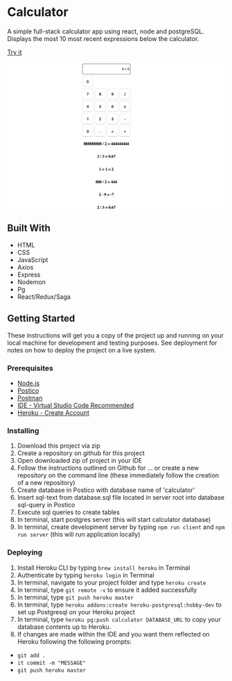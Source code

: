 # Calculator

A simple full-stack calculator app using react, node and postgreSQL. Displays the most 10 most recent expressions below the calculator.

[Try it](https://frozen-peak-21569.herokuapp.com/)

<img src="public/screenshots/main_view.png">

## Built With

- HTML
- CSS
- JavaScript
- Axios
- Express
- Nodemon
- Pg
- React/Redux/Saga

## Getting Started

These instructions will get you a copy of the project up and running on your local machine for development and testing purposes. See deployment for notes on how to deploy the project on a live system.

### Prerequisites

- [Node.js](https://nodejs.org/en/)
- [Postico](https://eggerapps.at/postico/)
- [Postman](https://www.getpostman.com/)
- [IDE - Virtual Studio Code Recommended](https://code.visualstudio.com/)
- [Heroku - Create Account](https://www.heroku.com/)



### Installing


1. Download this project via zip
2. Create a repository on github for this project
3. Open downloaded zip of project in your IDE
4. Follow the instructions outlined on Github for ... or create a new repository on the command line (these immediately follow the creation of a new repository)
5. Create database in Postico with database name of 'calculator'
6. Insert sql-text from database.sql file located in server root into database sql-query in Postico
7. Execute sql queries to create tables
8. In terminal, start postgres server (this will start calculator database)
9. In terminal, create development server by typing `npm run client` and `npm run server` (this will run application locally)

### Deploying
1. Install Heroku CLI by typing `brew install heroku` in Terminal
2. Authenticate by typing `heroku login` in Terminal
3. In terminal, navigate to your project folder and type `heroku create`
4. In terminal, type `git remote -v` to ensure it added successfully
5. In terminal, type `git push heroku master`
6. In terminal, type `heroku addons:create heroku-postgresql:hobby-dev` to set up Postgresql on your Heroku project
7. In terminal, type `heroku pg:push calculator DATABASE_URL` to copy your database contents up to Heroku. 
8. If changes are made within the IDE and you want them reflected on Heroku following the following prompts:
  - `git add .`
  - `it commit -m "MESSAGE"`
  - `git push heroku master`
